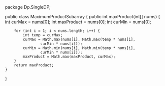 package Dp.SingleDP;

public class MaximumProductSubarray {
    public int maxProduct(int[] nums) {
        int curMax = nums[0];
        int maxProduct = nums[0];
        int curMin = nums[0];

        for (int i = 1; i < nums.length; i++) {
            int temp = curMax;
            curMax = Math.max(nums[i], Math.max(temp * nums[i],
                    curMin * nums[i]));
            curMin = Math.min(nums[i], Math.min(temp * nums[i],
                    curMin * nums[i]));
            maxProduct = Math.max(maxProduct, curMax);
        }
        return maxProduct;
    }
}
